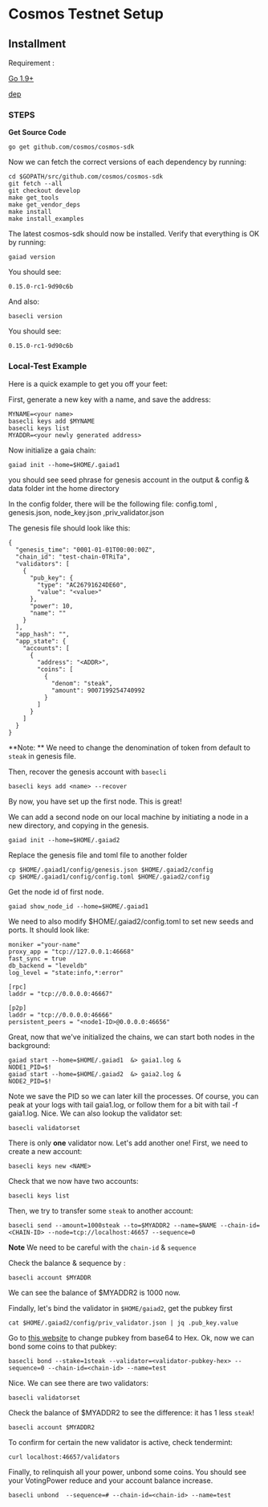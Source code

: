 # Cosmos Testnet Setup

## Installment

Requirement :

 [Go 1.9+](https://golang.org/dl/)

 [dep](https://github.com/golang/dep)

###  STEPS

**Get Source Code**

```
go get github.com/cosmos/cosmos-sdk
```

Now we can fetch the correct versions of each dependency by running:

```
cd $GOPATH/src/github.com/cosmos/cosmos-sdk
git fetch --all
git checkout develop
make get_tools
make get_vendor_deps
make install
make install_examples
```

The latest cosmos-sdk should now be installed. Verify that everything is OK by running:

```
gaiad version
```
You should see:

```
0.15.0-rc1-9d90c6b
```

And also:

```
basecli version
```

You should see:

```
0.15.0-rc1-9d90c6b
```

### Local-Test Example

Here is a quick example to get you off your feet:

First, generate a new key with a name, and save the address:
```
MYNAME=<your name>
basecli keys add $MYNAME
basecli keys list
MYADDR=<your newly generated address>
```
Now initialize a gaia chain:
```
gaiad init --home=$HOME/.gaiad1
```

you should see seed phrase for genesis account in the output & config & data folder int the home directory

In the config folder, there will be the following file: config.toml , genesis.json, node_key.json ,priv_validator.json 

The genesis file should look like this:

```
{
  "genesis_time": "0001-01-01T00:00:00Z",
  "chain_id": "test-chain-0TRiTa",
  "validators": [
    {
      "pub_key": {
        "type": "AC26791624DE60",
        "value": "<value>"
      },
      "power": 10,
      "name": ""
    }
  ],
  "app_hash": "",
  "app_state": {
    "accounts": [
      {
        "address": "<ADDR>",
        "coins": [
          {
            "denom": "steak",
            "amount": 9007199254740992
          }
        ]
      }
    ]
  }
}
```

**Note: ** We need to change the denomination of token from default to `steak` in genesis file.

Then, recover the genesis account with `basecli`

```
basecli keys add <name> --recover
```

By now, you have set up the first node. This is great!

We can add a second node on our local machine by initiating a node in a new directory, and copying in the genesis.

```
gaiad init --home=$HOME/.gaiad2
```

Replace the genesis file and toml file to another folder

```
cp $HOME/.gaiad1/config/genesis.json $HOME/.gaiad2/config
cp $HOME/.gaiad1/config/config.toml $HOME/.gaiad2/config
```

Get the node id of first node.
```
gaiad show_node_id --home=$HOME/.gaiad1
```
We need to also modify $HOME/.gaiad2/config.toml to set new seeds and ports. It should look like:
```
moniker ="your-name"
proxy_app = "tcp://127.0.0.1:46668"
fast_sync = true
db_backend = "leveldb"
log_level = "state:info,*:error"

[rpc]
laddr = "tcp://0.0.0.0:46667"

[p2p]
laddr = "tcp://0.0.0.0:46666"
persistent_peers = "<node1-ID>@0.0.0.0:46656"
```
Great, now that we've initialized the chains, we can start both nodes in the background:
```
gaiad start --home=$HOME/.gaiad1  &> gaia1.log &
NODE1_PID=$!
gaiad start --home=$HOME/.gaiad2  &> gaia2.log &
NODE2_PID=$!
```
Note we save the PID so we can later kill the processes. Of course, you can peak at your logs with tail gaia1.log, or follow them for a bit with tail -f gaia1.log.
Nice. We can also lookup the validator set:

```
basecli validatorset
```
There is only **one** validator now. Let's add another one! 
First, we need to create a new account:

```
basecli keys new <NAME>
```
Check that we now have two accounts:
```
basecli keys list 
```
Then, we try to transfer some `steak` to another account:
```
basecli send --amount=1000steak --to=$MYADDR2 --name=$NAME --chain-id=<CHAIN-ID> --node=tcp://localhost:46657 --sequence=0
```
**Note** We need to be careful with the `chain-id` & `sequence`

Check the balance & sequence by :
```
basecli account $MYADDR
```
We can see the balance of $MYADDR2 is 1000 now. 

Findally, let's bind the validator in `$HOME/gaiad2`, get the pubkey first
```
cat $HOME/.gaiad2/config/priv_validator.json | jq .pub_key.value
```

Go to [this website](http://tomeko.net/online_tools/base64.php?lang=en)  to change pubkey from base64 to Hex. 
Ok, now we can bond some coins to that pubkey:
```
basecli bond --stake=1steak --validator=<validator-pubkey-hex> --sequence=0 --chain-id=<chain-id> --name=test
```
Nice. We can see there are two validators:

```
basecli validatorset
```
Check the balance of $MYADDR2 to see the difference: it has 1 less `steak`!
```
basecli account $MYADDR2
```
To confirm for certain the new validator is active, check tendermint:
```
curl localhost:46657/validators
```
Finally, to relinquish all your power, unbond some coins. You should see your VotingPower reduce and your account balance increase.
```
basecli unbond  --sequence=# --chain-id=<chain-id> --name=test
```

